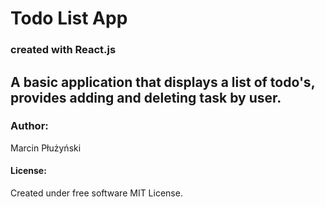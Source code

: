 # Todo List App


### created with React.js

A basic application that displays a list of todo's, provides adding and deleting task by user.
---
### Author:
Marcin Płużyński

#### License:
Created under free software MIT License.